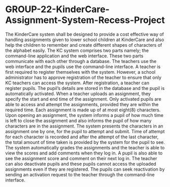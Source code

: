 # GROUP-22-KinderCare-Assignment-System-Recess-Project
The KinderCare system shall be designed to provide a cost effective way of handling assignments given to lower school children at KinderCare and also help the children to remember and create different shapes of characters of the alphabet easily. 
The KC system comprises two parts namely; the command-line application and the web interface. These two parts communicate with each other through a database. The teachers use the web interface and the pupils use the command-line interface. A teacher is first required to register themselves with the system. However, a school administrator has to approve registration of the teacher to ensure that only KC teachers can access the system. After registration, a teacher can register pupils. The pupil’s details are stored in the database and the pupil is automatically activated. When a teacher uploads an assignment, they specify the start and end time of the assignment. Only activated pupils are able to access and attempt the assignments, provided they are within the required time. Each assignment is made up of at most eight(8) characters.  Upon opening an assignment, the system informs a pupil of how much time is left to close the assignment and also informs the pupil of how many characters are in the assignment. The system presents the characters in an assignment one by one, for the pupil to attempt and submit. Time of attempt for each character is recorded and after the attempt of the last character, the total amount of time taken is provided by the system for the pupil to see. The system automatically grades the assignments and the teacher is able to view the scores and add comments when they log in. A pupil is also able to see the assignment score and comment on their next log in. The teacher can also deactivate pupils and these pupils cannot access the uploaded assignments even if they are registered. The pupils can seek reactivation by sending an activation request to the teacher through the command-line interface.
